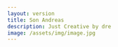 ```yaml
---
layout: version
title: Son Andreas
description: Just Creative by dre
image: /assets/img/image.jpg
---
```

